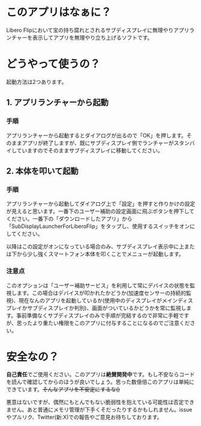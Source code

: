 # このアプリはなぁに？
Libero Flipにおいて宝の持ち腐れとされるサブディスプレイに無理やりアプリランチャーを表示してアプリを無理やり立ち上げるソフトです。

# どうやって使うの？
起動方法は2つあります。
## 1. アプリランチャーから起動
### 手順
アプリランチャーから起動するとダイアログが出るので「OK」を押します。そのままアプリが終了しますが、既にサブディスプレイ側でランチャーがスタンバイしていますのでそのままサブディスプレイに移動してください。

## 2. 本体を叩いて起動
### 手順
アプリランチャーから起動してダイアログ上で「設定」を押すと作りかけの設定が見えると思います。一番下のユーザー補助の設定画面に飛ぶボタンを押下してください。一番下の「ダウンロードしたアプリ」から「SubDisplayLauncherForLiberoFlip」をタップし、使用するスイッチをオンにしてください。

以降はこの設定がオンになっている場合のみ、サブディスプレイ表示中に上または下から少し強くスマートフォン本体を叩くことでメニューが起動します。
### 注意点
このオプションは「ユーザー補助サービス」を利用して常にデバイスの状態を監視します。この場合はデバイスが叩かれたかどうか(加速度センサーの持続的監視)、現在なんのアプリを起動しているか(使用中のディスプレイがメインディスプレイかサブディスプレイか判別)、画面がついているかどうかを常に監視します。事前準備なくサブディスプレイのみで手順が完結するので非常に手軽ですが、思ったより重たい権限をこのアプリに付与することになるのでご注意ください。

# 安全なの？
**自己責任**でご使用ください。このアプリは**絶賛開発中**です。もし不安ならコードを読んで確認してからのほうが良いでしょう。思った数億倍このアプリは単純にできています。~~そんなアプリを不安定にするな()~~

悪意はないですが、偶然にもとんでもない脆弱性を抱えている可能性は否定できません。あと普通にメモリ管理が下手くそだったりするかもしれません。issueやプルリク、Twitter(新:X)での報告やご意見お待ちしております。
